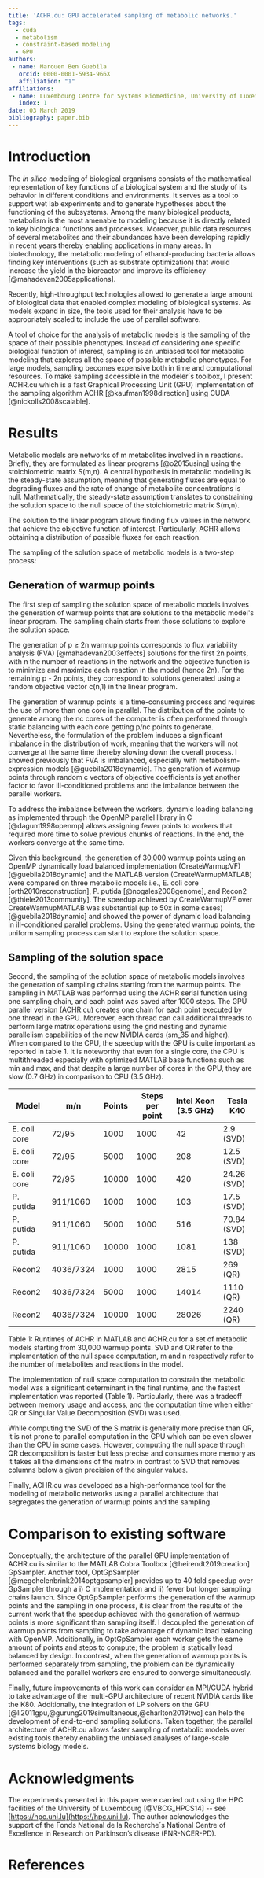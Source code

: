 ```yaml
---
title: 'ACHR.cu: GPU accelerated sampling of metabolic networks.'
tags:
  - cuda
  - metabolism
  - constraint-based modeling
  - GPU
authors:
 - name: Marouen Ben Guebila
   orcid: 0000-0001-5934-966X
   affiliation: "1"
affiliations:
 - name: Luxembourg Centre for Systems Biomedicine, University of Luxembourg, Esch-sur-Alzette, Luxembourg.
   index: 1
date: 03 March 2019
bibliography: paper.bib
---
```


# Introduction

The *in silico* modeling of biological organisms consists of the mathematical representation of key functions of a biological system and the study of its behavior in different conditions and environments. It serves as a tool to support wet lab experiments and to generate hypotheses about the functioning of the subsystems. Among the many biological 
products, 
metabolism is the most amenable to modeling because it is directly related to key biological functions and processes. 
Moreover, public data resources of several metabolites and their abundances have been developing rapidly in recent years thereby enabling applications in many areas. In biotechnology, the metabolic modeling 
of ethanol-producing bacteria allows 
finding key interventions (such as substrate optimization) that would increase the yield in the bioreactor and improve its efficiency [@mahadevan2005applications].
 
Recently, high-throughput technologies allowed to generate a large amount of biological data that enabled complex modeling of biological systems. As models expand in size, the 
tools used for their analysis have to be appropriately scaled to include the use of parallel software.

A tool of choice for the analysis of metabolic models is the sampling of the space of their possible phenotypes. Instead of considering one specific biological function of interest, 
sampling is an unbiased tool for metabolic modeling that explores all the space of possible metabolic phenotypes. For large models, sampling becomes expensive both in time and computational resources. To make 
sampling accessible in the 
modeler´s toolbox, I present ACHR.cu which is a fast Graphical Processing Unit (GPU) implementation of the sampling algorithm ACHR [@kaufman1998direction] using CUDA [@nickolls2008scalable].

# Results

Metabolic models are networks of m metabolites involved in n reactions. Briefly, they are formulated as linear programs [@o2015using] using the stoichiometric matrix S(m,n). A central hypothesis in metabolic modeling is the steady-state assumption, meaning that generating fluxes are equal to degrading fluxes and the rate of change of metabolite concentrations is null. Mathematically, the steady-state assumption translates to constraining the solution space to the null space of the stoichiometric matrix S(m,n). 

The solution to the linear program allows finding flux values in the network that achieve the objective function of interest. Particularly, ACHR allows obtaining a distribution of possible fluxes for each reaction.

The sampling of the solution space of metabolic models is a two-step process:

## Generation of warmup points

The first step of sampling the solution space of metabolic models involves the generation of warmup points that are solutions to the metabolic model's linear program. The sampling chain starts from those solutions to explore the solution space. 

The generation of p $\geq$ 2n warmup points corresponds to flux variability analysis (FVA) [@mahadevan2003effects] solutions 
for the first 2n points, with n the number of reactions in the network and the objective function is to minimize and maximize each reaction in the model (hence 2n). For the remaining p - 2n points, they correspond to solutions generated using a random objective vector c(n,1) in the linear program.

The generation of warmup points is a time-consuming process and requires the use of more than one core in parallel. The distribution of the points to generate among the nc cores of the computer is often performed through static balancing with each core getting p/nc points to generate. Nevertheless, the formulation of the problem induces a significant imbalance in the distribution of work, meaning that the workers will not converge at the same time thereby slowing down the overall process. I showed previously that FVA is imbalanced, 
especially with metabolism-expression models [@guebila2018dynamic]. The generation of warmup points through random c vectors of objective coefficients is yet another factor to favor ill-conditioned problems and the imbalance between the parallel workers.

To address the imbalance between the workers, dynamic loading balancing as implemented through the OpenMP parallel library in C [@dagum1998openmp] allows assigning fewer points to workers that required more time to solve previous chunks of reactions. In the end, the workers converge at the same time.

Given this background, the generation of 30,000 warmup points using an OpenMP dynamically load balanced implementation (CreateWarmupVF) [@guebila2018dynamic] and the MATLAB version (CreateWarmupMATLAB) were compared on three metabolic models i.e., E. coli core [orth2010reconstruction], P. putida [@nogales2008genome], and Recon2 [@thiele2013community]. The speedup achieved by CreateWarmupVF over CreateWarmupMATLAB was substantial 
(up to 50x in some cases) [@guebila2018dynamic] and showed the power of dynamic load balancing in ill-conditioned parallel problems. Using the generated warmup points, the uniform sampling process can start to explore the solution space.

## Sampling of the solution space

Second, the sampling of the solution space of metabolic models involves the generation of sampling chains starting from the warmup points.
The sampling in MATLAB was performed using the ACHR serial function using one sampling chain, and each point was saved after 1000 steps. The GPU parallel version (ACHR.cu) creates one chain for each point executed by one thread in the GPU. Moreover, each thread can call additional threads to perform large matrix operations using the grid nesting and dynamic parallelism capabilities of the new NVIDIA cards (sm_35 and higher).   
When compared to the CPU, the speedup with the GPU is quite important as reported in table 1. It is noteworthy that even for a single core, the CPU is multithreaded especially with optimized MATLAB 
base functions such as min and max, and that despite a large number of cores in the GPU, they are slow (0.7 GHz) in comparison to CPU (3.5 GHz).


| Model           | m/n                  |Points             |Steps per point       |Intel Xeon (3.5 GHz)  |Tesla K40    |
| ----------------|--------------------- |-------------------|----------------------|----------------------|-------------|
| E. coli core    | 72/95                |1000               |1000                  |42                    | 2.9   (SVD) |      
| E. coli core    | 72/95                |5000               |1000                  |208                   | 12.5  (SVD) |
| E. coli core    | 72/95                |10000              |1000                  |420                   | 24.26 (SVD) |
| P. putida       | 911/1060             |1000               |1000                  |103                   | 17.5  (SVD) |
| P. putida       | 911/1060             |5000               |1000                  |516                   | 70.84 (SVD) |
| P. putida       | 911/1060             |10000              |1000                  |1081                  | 138   (SVD) |
| Recon2          | 4036/7324            |1000               |1000                  |2815                  | 269   (QR)  |
| Recon2          | 4036/7324            |5000               |1000                  |14014                 | 1110  (QR)  |
| Recon2          | 4036/7324            |10000              |1000                  |28026                 | 2240  (QR)  |
 
Table 1: Runtimes of ACHR in MATLAB and ACHR.cu for a set of metabolic models starting from 30,000 warmup points. SVD and QR refer to the implementation of the null space computation, m and n respectively refer to the number of metabolites and reactions in the model.

The implementation of null space computation to constrain the metabolic model was a significant determinant in the final runtime, and the fastest implementation was reported (Table 1). Particularly, there was a tradeoff between memory usage and access, and the computation time when either QR or Singular Value Decomposition (SVD) was used.

While computing the SVD of the S matrix is generally more precise than QR, it is not prone to parallel computation in the GPU which can be even slower than the CPU in some cases. However, computing the null space through QR decomposition is faster but less precise and consumes more memory as it takes all the dimensions of the matrix in contrast to SVD that removes 
columns below a given precision of the singular values.

Finally, ACHR.cu was developed as a high-performance tool for the modeling of metabolic networks using a parallel architecture that segregates the generation of warmup points and the sampling.

# Comparison to existing software

Conceptually, the architecture of the parallel GPU implementation of ACHR.cu is similar to the MATLAB Cobra Toolbox [@heirendt2019creation] GpSampler. 
Another tool, OptGpSampler [@megchelenbrink2014optgpsampler] provides up to 40 fold speedup over GpSampler through a i) C implementation and ii) fewer but longer sampling chains launch.
Since OptGpSampler performs the generation of the warmup points and the sampling in one process, it is clear from the results of the current work that the speedup achieved with the generation of warmup points is more significant than sampling itself. I decoupled the generation of warmup points from sampling to take advantage of dynamic load balancing with OpenMP. Additionally, in OptGpSampler each worker gets the same amount of points and steps to compute; the problem is statically load balanced by design.
In contrast, when the generation of warmup points is performed separately from sampling, the problem can be dynamically balanced and the parallel workers are ensured to converge simultaneously. 

Finally, future improvements of this work can consider an MPI/CUDA hybrid to take advantage of the multi-GPU architecture of recent NVIDIA cards like the K80. Additionally, the integration of LP solvers on the GPU [@li2011gpu,@gurung2019simultaneous,@charlton2019two] can help the development of end-to-end sampling solutions. Taken together, the 
parallel architecture of ACHR.cu allows faster sampling of metabolic models over existing tools thereby enabling the unbiased analyses of large-scale systems biology models.

# Acknowledgments

The experiments presented in this paper were carried out using the HPC facilities of the University of Luxembourg [@VBCG_HPCS14] -- see [https://hpc.uni.lu](https://hpc.uni.lu). The author acknowledges the support of the Fonds National de la Recherche´s National Centre
of Excellence in Research on Parkinson’s disease (FNR-NCER-PD).

# References
